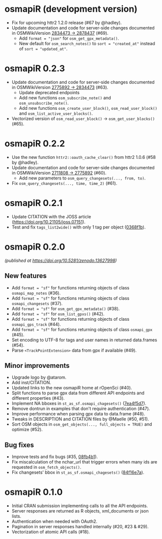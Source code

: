 # osmapiR (development version)

* Fix for upcoming httr2 1.2.0 release (#67 by @hadley).
* Update documentation and code for server-side changes documented in OSMWikiVersion
  [2834473 -> 2878437](https://wiki.openstreetmap.org/w/index.php?title=API_v0.6&diff=2878437&oldid=2834473) (#69).
  * Add `format = "json"` for `osm_get_gpx_metadata()`.
  * New default for `osm_search_notes()` to `sort = "created_at"` instead of `sort = "updated_at"`.

# osmapiR 0.2.3

* Update documentation and code for server-side changes documented in OSMWikiVersion
  [2775892 -> 2834473](https://wiki.openstreetmap.org/w/index.php?title=API_v0.6&diff=2834473&oldid=2775892) (#63).
  * Update deprecated endpoints
  * Add new functions `osm_subscribe_note()` and `osm_unsubscribe_note()`.
  * Add new functions `osm_create_user_block()`, `osm_read_user_block()` and `osm_list_active_user_blocks()`.
* Vectorized version of `osm_read_user_block()` -> `osm_get_user_blocks()` (#65).

# osmapiR 0.2.2

* Use the new function `httr2::oauth_cache_clear()` from httr2 1.0.6 (#58 by @hadley).
* Update documentation and code for server-side changes documented in OSMWikiVersion
  [2711808 -> 2775892](https://wiki.openstreetmap.org/w/index.php?title=API_v0.6&diff=2775892&oldid=2711808) (#60).
  * Add new parameters to `osm_query_changesets(..., from, to)`.
* Fix `osm_query_changesets(..., time, time_2)` (#61).

# osmapiR 0.2.1

* Update CITATION with the JOSS article (<https://doi.org/10.21105/joss.07151>).
* Test and fix `tags_list2wide()` with only 1 tag per object ([0368f1b](https://github.com/ropensci/osmapiR/commit/0368f1bf5ea9a0ba670d4dbd356846873460e96c)).


# osmapiR 0.2.0 
*(published at <https://doi.org/10.5281/zenodo.13627998>)*

## New features

* Add `format = "sf"` for functions returning objects of class `osmapi_map_notes` (#36).
* Add `format = "sf"` for functions returning objects of class `osmapi_changesets` (#37).
* Add `format = "sf"` for `osm_get_gpx_metadata()` (#38).
* Add `format = "sf"` for `osm_list_gpxs()` (#42).
* Add `format = "sf"` for functions returning objects of class `osmapi_gps_track` (#44).
* Add `format = "sf"` for functions returning objects of class `osmapi_gpx` (#45).
* Set encoding to UTF-8 for tags and user names in returned data.frames (#54).
* Parse `<TrackPointExtension>` data from gpx if available (#49).

## Minor improvements
  
* Upgrade logo by @atarom.
* Add inst/CITATION.
* Updated links to the new osmapiR home at rOpenSci (#40).
* Split functions to parse gpx data from different API endpoints and different properties (#43).
* Implement NA bboxes in `st_as_sf.osmapi_chagesets()` ([7ea4f5d7](https://github.com/ropensci/osmapiR/commit/7ea4f5d7f412ef8cf7691741b836cf45ddeb61f2)).
* Remove dontrun in examples that don't require authentication (#47).
* Improve performance when parsing gpx data to data.frame (#48).
* Tweaks in DESCRIPTION and CITATION files by @Maelle (#50, #51).
* Sort OSM objects in `osm_get_objects(..., full_objects = TRUE)` and optimize (#52).

## Bug fixes

* Improve tests and fix bugs (#35, [08fb4b1](https://github.com/ropensci/osmapiR/commit/08fb4b10abf0270d8bea2473b02b2520ba341521)).
* Fix miscalculation of the nchar_url that trigger errors when many ids are requested in `osm_fetch_objects()`.
* Fix changesets' bbox in `st_as_sf.osmapi_chagesets()` ([84f16e7a](https://github.com/ropensci/osmapiR/commit/84f16e7adda087ab707cc2644c79ff1590cf307e)). 


# osmapiR 0.1.0

* Initial CRAN submission implementing calls to all the API endpoints.
* Server responses are returned as R objects, xml_documents or json lists.
* Authentication when needed with OAuth2.
* Pagination in server responses handled internally (#20, #23 & #29).
* Vectorization of atomic API calls (#18).

